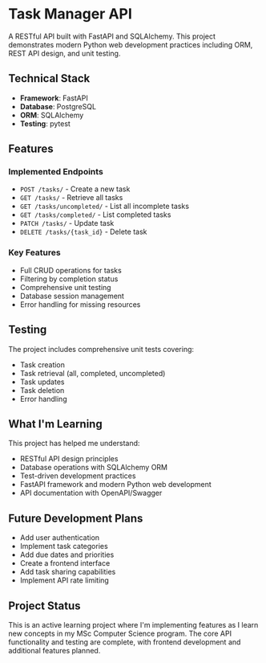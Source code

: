 # Task Manager API

A RESTful API built with FastAPI and SQLAlchemy. This project demonstrates modern Python web development practices including ORM, REST API design, and unit testing.

## Technical Stack

- **Framework**: FastAPI
- **Database**: PostgreSQL
- **ORM**: SQLAlchemy
- **Testing**: pytest

## Features

### Implemented Endpoints
- `POST /tasks/` - Create a new task
- `GET /tasks/` - Retrieve all tasks
- `GET /tasks/uncompleted/` - List all incomplete tasks
- `GET /tasks/completed/` - List completed tasks
- `PATCH /tasks/` - Update task
- `DELETE /tasks/{task_id}` - Delete task

### Key Features
- Full CRUD operations for tasks
- Filtering by completion status
- Comprehensive unit testing
- Database session management
- Error handling for missing resources

## Testing
The project includes comprehensive unit tests covering:
- Task creation
- Task retrieval (all, completed, uncompleted)
- Task updates
- Task deletion
- Error handling

## What I'm Learning
This project has helped me understand:
- RESTful API design principles
- Database operations with SQLAlchemy ORM
- Test-driven development practices
- FastAPI framework and modern Python web development
- API documentation with OpenAPI/Swagger

## Future Development Plans
- Add user authentication
- Implement task categories
- Add due dates and priorities
- Create a frontend interface
- Add task sharing capabilities
- Implement API rate limiting

## Project Status
This is an active learning project where I'm implementing features as I learn new concepts in my MSc Computer Science program. The core API functionality and testing are complete, with frontend development and additional features planned.

